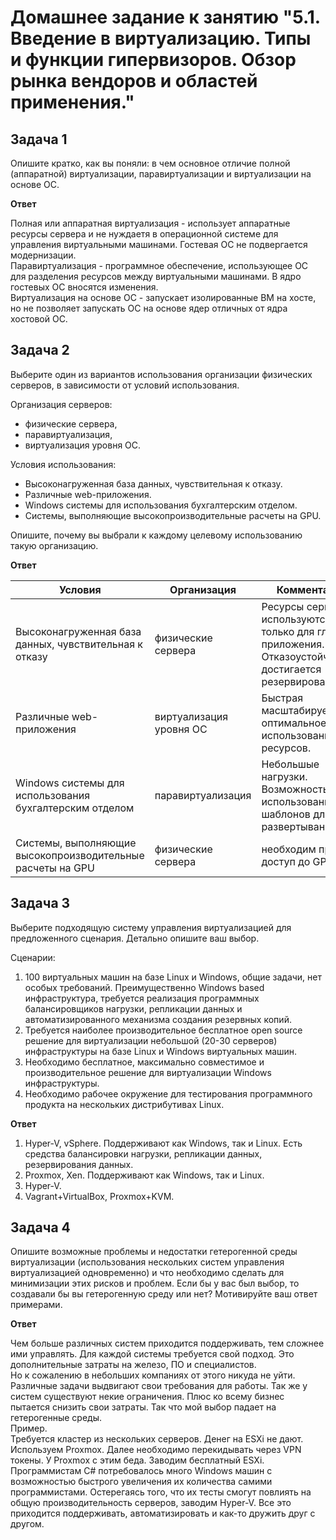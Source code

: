 
# Домашнее задание к занятию "5.1. Введение в виртуализацию. Типы и функции гипервизоров. Обзор рынка вендоров и областей применения."

## Задача 1

Опишите кратко, как вы поняли: в чем основное отличие полной (аппаратной) виртуализации, паравиртуализации и виртуализации на основе ОС.

**Ответ**

Полная или аппаратная виртуализация - использует аппаратные ресурсы сервера и не нуждаетя в операционной системе для управления виртуальными машинами. Гостевая ОС не подвергается модернизации. \
Паравиртуализация - программное обеспечение, использующее ОС для разделения ресурсов между виртуальными машинами. В ядро гостевых ОС вносятся изменения. \
Виртуализация на основе ОС - запускает изолированные ВМ на хосте, но не позволяет запускать ОС на основе ядер отличных от ядра хостовой ОС.


## Задача 2

Выберите один из вариантов использования организации физических серверов, в зависимости от условий использования.

Организация серверов:
- физические сервера,
- паравиртуализация,
- виртуализация уровня ОС.

Условия использования:
- Высоконагруженная база данных, чувствительная к отказу.
- Различные web-приложения.
- Windows системы для использования бухгалтерским отделом.
- Системы, выполняющие высокопроизводительные расчеты на GPU.

Опишите, почему вы выбрали к каждому целевому использованию такую организацию.

**Ответ**

| Условия | Организация | Комментарий |
| --- | --- | --- |
| Высоконагруженная база данных, чувствительная к отказу | физические сервера | Ресурсы сервера используются только для главного приложения. Отказоустойчивость достигается резервированием.  |
| Различные web-приложения | виртуализация уровня ОС | Быстрая масштабируемость, оптимальное использование ресурсов.  |
| Windows системы для использования бухгалтерским отделом | паравиртуализация | Небольшые нагрузки. Возможность использования шаблонов для развертывания ВМ.  |
| Системы, выполняющие высокопроизводительные расчеты на GPU | физические сервера | необходим прямой доступ до GPU  |
## Задача 3

Выберите подходящую систему управления виртуализацией для предложенного сценария. Детально опишите ваш выбор.

Сценарии:

1. 100 виртуальных машин на базе Linux и Windows, общие задачи, нет особых требований. Преимущественно Windows based инфраструктура, требуется реализация программных балансировщиков нагрузки, репликации данных и автоматизированного механизма создания резервных копий.
2. Требуется наиболее производительное бесплатное open source решение для виртуализации небольшой (20-30 серверов) инфраструктуры на базе Linux и Windows виртуальных машин.
3. Необходимо бесплатное, максимально совместимое и производительное решение для виртуализации Windows инфраструктуры.
4. Необходимо рабочее окружение для тестирования программного продукта на нескольких дистрибутивах Linux.

**Ответ**

1. Hyper-V, vSphere. Поддерживают как Windows, так и Linux. Есть средства балансировки нагрузки, репликации данных, резервирования данных.
2. Proxmox, Xen. Поддерживают как Windows, так и Linux.
3. Hyper-V.
4. Vagrant+VirtualBox, Proxmox+KVM.

## Задача 4

Опишите возможные проблемы и недостатки гетерогенной среды виртуализации (использования нескольких систем управления виртуализацией одновременно) и что необходимо сделать для минимизации этих рисков и проблем. Если бы у вас был выбор, то создавали бы вы гетерогенную среду или нет? Мотивируйте ваш ответ примерами.

**Ответ**


Чем больше различных систем приходится поддерживать, тем сложнее ими управлять. Для каждой системы требуется свой подход. Это дополнительные затраты на железо, ПО и специалистов. \
Но к сожалению в небольших компаниях от этого никуда не уйти. Различные задачи выдвигают свои требования для работы. Так же у систем существуют некие ограничения. Плюс ко всему бизнес пытается снизить свои затраты. Так что мой выбор падает на гетерогенные среды. \
Пример. \
Требуется кластер из нескольких серверов. Денег на ESXi не дают. Используем Proxmox. Далее необходимо перекидывать через VPN токены. У Proxmox с этим беда. Заводим бесплатный ESXi. Программистам C# потребовалось много Windows машин с возможностью быстрого увеличения их количества самими программистами. Остерегаясь того, что их тесты смогут повлиять на общую производительность серверов, заводим Hyper-V. Все это приходится поддерживать, автоматизировать и как-то дружить друг с другом.

